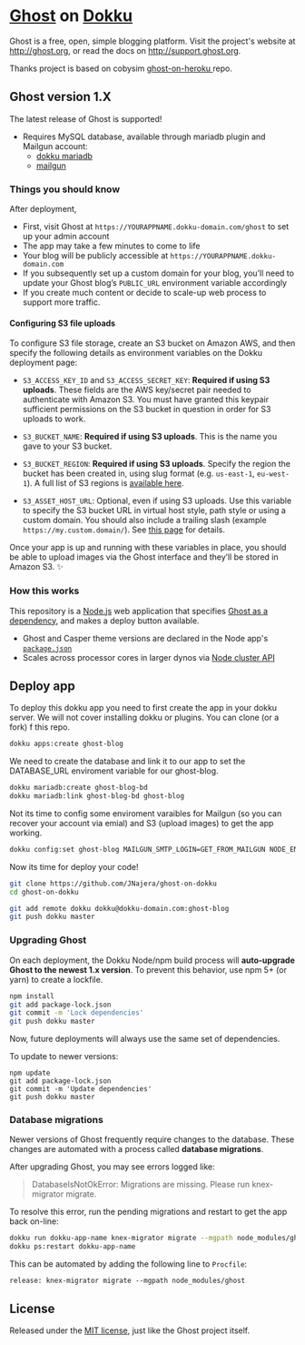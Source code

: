 # [Ghost](https://github.com/TryGhost/Ghost) on [Dokku](http://dokku.viewdocs.io/dokku/)

Ghost is a free, open, simple blogging platform. Visit the project's website at <http://ghost.org>, or read the docs on <http://support.ghost.org>.

Thanks project is based on cobysim [ghost-on-heroku ](https://github.com/cobyism/ghost-on-heroku) repo.

## Ghost version 1.X

The latest release of Ghost is supported!

  * Requires MySQL database, available through mariadb plugin and Mailgun account:
    * [dokku mariadb](https://github.com/dokku/dokku-mariadb)
    * [mailgun](https://www.mailgun.com/)

### Things you should know

After deployment,
- First, visit Ghost at `https://YOURAPPNAME.dokku-domain.com/ghost` to set up your admin account
- The app may take a few minutes to come to life
- Your blog will be publicly accessible at `https://YOURAPPNAME.dokku-domain.com`
- If you subsequently set up a custom domain for your blog, you’ll need to update your Ghost blog’s `PUBLIC_URL` environment variable accordingly
- If you create much content or decide to scale-up web process to support more traffic.

#### Configuring S3 file uploads

To configure S3 file storage, create an S3 bucket on Amazon AWS, and then specify the following details as environment variables on the Dokku deployment page:

- `S3_ACCESS_KEY_ID` and `S3_ACCESS_SECRET_KEY`: **Required if using S3 uploads**. These fields are the AWS key/secret pair needed to authenticate with Amazon S3. You must have granted this keypair sufficient permissions on the S3 bucket in question in order for S3 uploads to work.

- `S3_BUCKET_NAME`: **Required if using S3 uploads**. This is the name you gave to your S3 bucket.

- `S3_BUCKET_REGION`: **Required if using S3 uploads**. Specify the region the bucket has been created in, using slug format (e.g. `us-east-1`, `eu-west-1`). A full list of S3 regions is [available here](http://docs.aws.amazon.com/general/latest/gr/rande.html#s3_region).

- `S3_ASSET_HOST_URL`: Optional, even if using S3 uploads. Use this variable to specify the S3 bucket URL in virtual host style, path style or using a custom domain. You should also include a trailing slash (example `https://my.custom.domain/`).  See [this page](http://docs.aws.amazon.com/AmazonS3/latest/dev/VirtualHosting.html) for details.

Once your app is up and running with these variables in place, you should be able to upload images via the Ghost interface and they’ll be stored in Amazon S3. :sparkles:

### How this works

This repository is a [Node.js](https://nodejs.org) web application that specifies [Ghost as a dependency](https://docs.ghost.org/v1.0.0/docs/using-ghost-as-an-npm-module), and makes a deploy button available.

  * Ghost and Casper theme versions are declared in the Node app's [`package.json`](package.json)
  * Scales across processor cores in larger dynos via [Node cluster API](https://nodejs.org/dist/latest-v6.x/docs/api/cluster.html)

## Deploy app

To deploy this dokku app you need to first create the app in your dokku server. We will not cover installing dokku or plugins. You can clone (or a fork) f this repo.

```bash
dokku apps:create ghost-blog
```

We need to create the database and link it to our app to set the DATABASE_URL enviroment variable for our ghost-blog.

```bash
dokku mariadb:create ghost-blog-bd
dokku mariadb:link ghost-blog-bd ghost-blog
```

Not its time to config some enviroment varaibles for Mailgun (so you can recover your account via emial) and S3 (upload images) to get the app working.
```bash
dokku config:set ghost-blog MAILGUN_SMTP_LOGIN=GET_FROM_MAILGUN NODE_ENV=production MAILGUN_SMTP_PASSWORD=GET_FROM_MAILGUN MAILGUN_SMTP_PORT=587 MAILGUN_SMTP_SERVER=smtp.mailgun.org S3_ACCESS_KEY_ID=GET_FROM_S3 S3_ACCESS_SECRET_KEY=GET_FROM_S3 S3_BUCKET_NAME=GET_FROM_S3 S3_BUCKET_REGION=GET_FROM_S3 S3_BUCKET_REGION=GET_FROM_S3
```

Now its time for deploy your code!
```bash
git clone https://github.com/JNajera/ghost-on-dokku
cd ghost-on-dokku

git add remote dokku dokku@dokku-domain.com:ghost-blog
git push dokku master
```

### Upgrading Ghost

On each deployment, the Dokku Node/npm build process will **auto-upgrade Ghost to the newest 1.x version**. To prevent this behavior, use npm 5+ (or yarn) to create a lockfile.

```bash
npm install
git add package-lock.json
git commit -m 'Lock dependencies'
git push dokku master
```

Now, future deployments will always use the same set of dependencies.

To update to newer versions:

```
npm update
git add package-lock.json
git commit -m 'Update dependencies'
git push dokku master
```

### Database migrations

Newer versions of Ghost frequently require changes to the database. These changes are automated with a process called **database migrations**.

After upgrading Ghost, you may see errors logged like:

> DatabaseIsNotOkError: Migrations are missing. Please run knex-migrator migrate.

To resolve this error, run the pending migrations and restart to get the app back on-line:

```bash
dokku run dokku-app-name knex-migrator migrate --mgpath node_modules/ghost
dokku ps:restart dokku-app-name
```

This can be automated by adding the following line to `Procfile`:

```
release: knex-migrator migrate --mgpath node_modules/ghost
```

## License

Released under the [MIT license](./LICENSE), just like the Ghost project itself.
